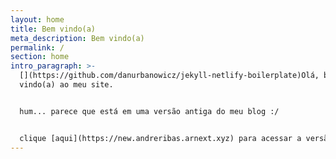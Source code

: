 ```yaml
---
layout: home
title: Bem vindo(a)
meta_description: Bem vindo(a)
permalink: /
section: home
intro_paragraph: >-
  [](https://github.com/danurbanowicz/jekyll-netlify-boilerplate)Olá, bem
  vindo(a) ao meu site.


  hum... parece que está em uma versão antiga do meu blog :/


  clique [aqui](https://new.andreribas.arnext.xyz) para acessar a versão mais recente!
---
```

